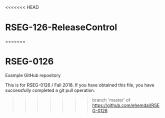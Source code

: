 <<<<<<< HEAD
# RSEG-126-ReleaseControl
=======
# RSEG-0126
Example GitHub repository

This is for RSEG-0126 / Fall 2018. If you have obtained
this file, you have successfully completed a git pull
operation.

>>>>>>> branch 'master' of https://github.com/ehemdal/RSEG-0126
